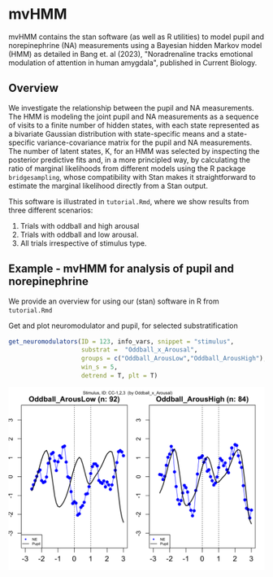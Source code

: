 # mvHMM

mvHMM contains the stan software (as well as R utilities) to model pupil and norepinephrine (NA) measurements using a Bayesian hidden Markov model (HMM) as detailed in Bang et. al (2023), "Noradrenaline tracks emotional modulation of attention in human amygdala", published in Current Biology. 

## Overview

We investigate the relationship between the pupil and NA measurements. The HMM is modeling the joint pupil and NA measurements as a sequence of visits to a finite number
of hidden states, with each state represented as a bivariate Gaussian distribution with state-specific means and a state-specific variance-covariance matrix for the pupil and NA measurements. 
The number of latent states, K, for an HMM was selected by inspecting the posterior predictive fits and, in a more principled way, by calculating the ratio of marginal likelihoods from different models using the R package `bridgesampling`, whose compatibility with Stan makes it straightforward to estimate the marginal likelihood directly from a Stan output. 


This software is illustrated in `tutorial.Rmd`, where we show results from three different scenarios: 

1) Trials with oddball and high arousal
2) Trials with oddball and low arousal.
3) All trials irrespective of stimulus type. 


## Example - mvHMM for analysis of pupil and norepinephrine

We provide an overview  for using our (stan) software in R from `tutorial.Rmd`


Get and plot neuromodulator and pupil, for selected substratification 
```r
get_neuromodulators(ID = 123, info_vars, snippet = "stimulus",
                    substrat =  "Oddball_x_Arousal",
                    groups = c("Oddball_ArousLow","Oddball_ArousHigh"), 
                    win_s = 5,
                    detrend = T, plt = T)

```
<p align="center">
<img src="https://github.com/Beniamino92/mvHMM/blob/main/figures/data_substrat.png" width="600" heigth="200"/> 
</p>
